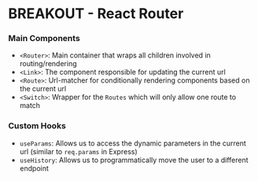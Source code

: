 # BREAKOUT - React Router

### Main Components
* `<Router>`: Main container that wraps all children involved in routing/rendering
* `<Link>`: The component responsible for updating the current url
* `<Route>`: Url-matcher for conditionally rendering components based on the current url
* `<Switch>`: Wrapper for the `Routes` which will only allow one route to match

### Custom Hooks
* `useParams`: Allows us to access the dynamic parameters in the current url (similar to `req.params` in Express)
* `useHistory`: Allows us to programmatically move the user to a different endpoint
